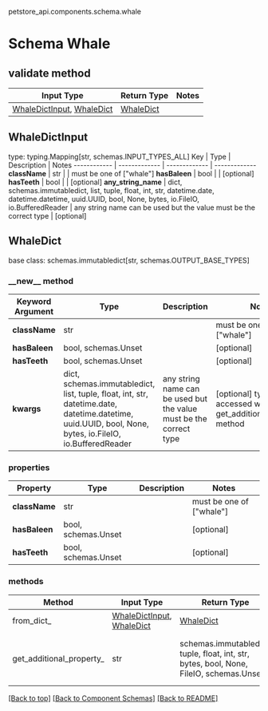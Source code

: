 petstore_api.components.schema.whale
# Schema Whale

## validate method
Input Type | Return Type | Notes
------------ | ------------- | -------------
[WhaleDictInput](#whaledictinput), [WhaleDict](#whaledict) | [WhaleDict](#whaledict) |

## WhaleDictInput
type: typing.Mapping[str, schemas.INPUT_TYPES_ALL]
Key | Type |  Description | Notes
------------ | ------------- | ------------- | -------------
**className** | str |  | must be one of ["whale"]
**hasBaleen** | bool |  | [optional]
**hasTeeth** | bool |  | [optional]
**any_string_name** | dict, schemas.immutabledict, list, tuple, float, int, str, datetime.date, datetime.datetime, uuid.UUID, bool, None, bytes, io.FileIO, io.BufferedReader | any string name can be used but the value must be the correct type | [optional]

## WhaleDict
base class: schemas.immutabledict[str, schemas.OUTPUT_BASE_TYPES]

### &lowbar;&lowbar;new&lowbar;&lowbar; method
Keyword Argument | Type | Description | Notes
---------------- | ---- | ----------- | -----
**className** | str |  | must be one of ["whale"]
**hasBaleen** | bool, schemas.Unset |  | [optional]
**hasTeeth** | bool, schemas.Unset |  | [optional]
**kwargs** | dict, schemas.immutabledict, list, tuple, float, int, str, datetime.date, datetime.datetime, uuid.UUID, bool, None, bytes, io.FileIO, io.BufferedReader | any string name can be used but the value must be the correct type | [optional] typed value is accessed with the get_additional_property_ method

### properties
Property | Type | Description | Notes
-------- | ---- | ----------- | -----
**className** | str |  | must be one of ["whale"]
**hasBaleen** | bool, schemas.Unset |  | [optional]
**hasTeeth** | bool, schemas.Unset |  | [optional]

### methods
Method | Input Type | Return Type | Notes
------ | ---------- | ----------- | ------
from_dict_ | [WhaleDictInput](#whaledictinput), [WhaleDict](#whaledict) | [WhaleDict](#whaledict) | a constructor
get_additional_property_ | str | schemas.immutabledict, tuple, float, int, str, bytes, bool, None, FileIO, schemas.Unset | provides type safety for additional properties

[[Back to top]](#top) [[Back to Component Schemas]](../../../README.md#Component-Schemas) [[Back to README]](../../../README.md)
